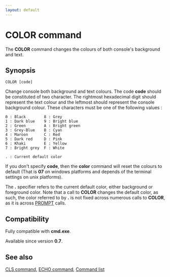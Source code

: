 ```yaml
---
layout: default
---
```

# COLOR command #

The **COLOR** command changes the colours of both console's background and 
text.

## Synopsis ##

    COLOR [code]

Change console both background and text colours. The code **code** should be 
constituted of two character. The rightmost hexadecimal digit should represent 
the text colour and the leftmost should represent the console background 
colour. These characters must be one of the following values :

    0 : Black        8 : Grey
    1 : Dark blue    9 : Bright blue
    2 : Green        A : Bright green
    3 : Grey-Blue    B : Cyan
    4 : Maroon       C : Red
    5 : Dark red     D : Pink
    6 : Khaki        E : Yellow
    7 : Bright grey  F : White
    
    . : Current default color

If you don't specify **code**, then the **color** command will reset the 
colours to default \(That is **07** on windows platforms and depends of the 
terminal settings on unix platforms\).

The **.** specifier refers to the current default color, either background or 
foreground color. Note that a call to **COLOR** changes the default color, as 
such, the color referred to by **.** is not fixed across numerous calls to 
**COLOR**, as it is across [PROMPT](prompt) calls.

## Compatibility ##

Fully compatible with **cmd.exe**.

Available since version **0.7**.

## See also ##

[CLS command](cls), [ECHO command](echo), [Command list](commands) 

